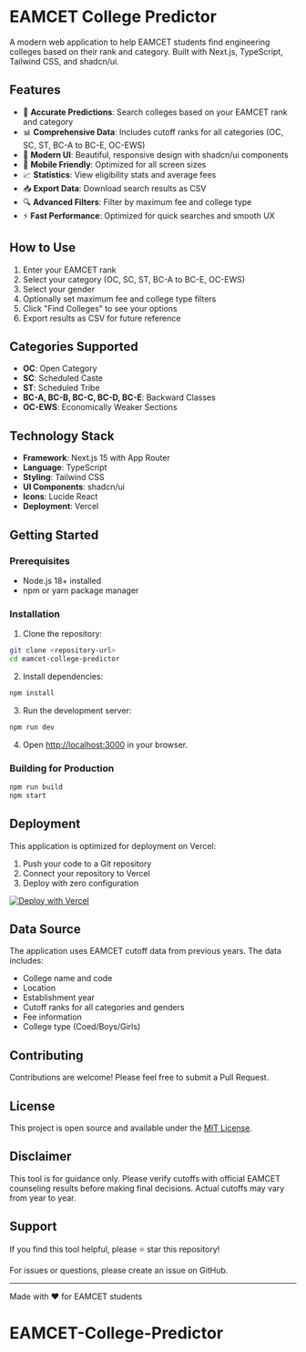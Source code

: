 # EAMCET College Predictor

A modern web application to help EAMCET students find engineering colleges based on their rank and category. Built with Next.js, TypeScript, Tailwind CSS, and shadcn/ui.

## Features

- 🎯 **Accurate Predictions**: Search colleges based on your EAMCET rank and category
- 📊 **Comprehensive Data**: Includes cutoff ranks for all categories (OC, SC, ST, BC-A to BC-E, OC-EWS)
- 🎨 **Modern UI**: Beautiful, responsive design with shadcn/ui components
- 📱 **Mobile Friendly**: Optimized for all screen sizes
- 📈 **Statistics**: View eligibility stats and average fees
- 📥 **Export Data**: Download search results as CSV
- 🔍 **Advanced Filters**: Filter by maximum fee and college type
- ⚡ **Fast Performance**: Optimized for quick searches and smooth UX

## How to Use

1. Enter your EAMCET rank
2. Select your category (OC, SC, ST, BC-A to BC-E, OC-EWS)
3. Select your gender
4. Optionally set maximum fee and college type filters
5. Click "Find Colleges" to see your options
6. Export results as CSV for future reference

## Categories Supported

- **OC**: Open Category
- **SC**: Scheduled Caste
- **ST**: Scheduled Tribe
- **BC-A, BC-B, BC-C, BC-D, BC-E**: Backward Classes
- **OC-EWS**: Economically Weaker Sections

## Technology Stack

- **Framework**: Next.js 15 with App Router
- **Language**: TypeScript
- **Styling**: Tailwind CSS
- **UI Components**: shadcn/ui
- **Icons**: Lucide React
- **Deployment**: Vercel

## Getting Started

### Prerequisites

- Node.js 18+ installed
- npm or yarn package manager

### Installation

1. Clone the repository:
```bash
git clone <repository-url>
cd eamcet-college-predictor
```

2. Install dependencies:
```bash
npm install
```

3. Run the development server:
```bash
npm run dev
```

4. Open [http://localhost:3000](http://localhost:3000) in your browser.

### Building for Production

```bash
npm run build
npm start
```

## Deployment

This application is optimized for deployment on Vercel:

1. Push your code to a Git repository
2. Connect your repository to Vercel
3. Deploy with zero configuration

[![Deploy with Vercel](https://vercel.com/button)](https://vercel.com/new/git/external?repository-url=https://github.com/yourusername/eamcet-college-predictor)

## Data Source

The application uses EAMCET cutoff data from previous years. The data includes:

- College name and code
- Location
- Establishment year
- Cutoff ranks for all categories and genders
- Fee information
- College type (Coed/Boys/Girls)

## Contributing

Contributions are welcome! Please feel free to submit a Pull Request.

## License

This project is open source and available under the [MIT License](LICENSE).

## Disclaimer

This tool is for guidance only. Please verify cutoffs with official EAMCET counseling results before making final decisions. Actual cutoffs may vary from year to year.

## Support

If you find this tool helpful, please ⭐ star this repository!

For issues or questions, please create an issue on GitHub.

---

Made with ❤️ for EAMCET students
# EAMCET-College-Predictor
